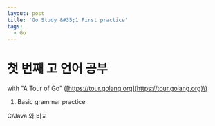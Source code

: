 ```yaml
---
layout: post
title: 'Go Study &#35;1 First practice'
tags:
  - Go
---
```


# 첫 번째 고 언어 공부

with "A Tour of Go" \([https://tour.golang.org](https://tour.golang.org)\)

1. Basic grammar practice

C/Java 와 비교

